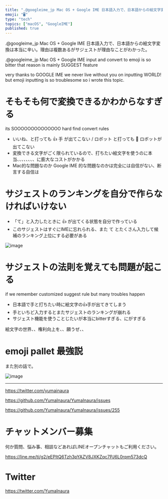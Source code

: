 ```yaml
---
title: ".@googleime_jp Mac OS + Google IME 日本語入力で、日本語からの絵文字変換は本当に辛い。理由は複数あるがサジ"
emoji: "🖥"
type: "tech"
topics: ["macOS", "GoogleIME"]
published: true
---
```


.@googleime_jp Mac OS + Google IME 日本語入力で、日本語からの絵文字変換は本当に辛い。理由は複数あるがサジェストが理由なことがわかった。

.@googleime_jp Mac OS + Google IME input and convert to emoji is so bitter that reason is mainly SUGGEST feature

very thanks to GOOGLE IME we never live without you on inputting WORLD! but emoji inputting is so troublesome so i wrote this topic.

# そもそも何で変換できるかわからなすぎる

its SOOOOOOOOOOOOOO hard find convert rules


- いいね、と打っても 👍 手 が出てこない / ロボット と打っても 🤖 ロボットが出てこない
- 変換できる文字がごく限られているので、打ちたい絵文字を使うのに本当、、、、、、、、に膨大なコストがかかる
- Mac的な問題なのか Google IME 的な問題なのかは完全には自信がない、断言する自信は

# サジェストのランキングを自分で作らなければいけない

- 「て」と入力したときに 👍 が出てくる状態を自分で作っている
- このサジェストはすぐにIMEに忘れられる、また て とたくさん入力して候補のランキング上位にする必要がある

![image](https://user-images.githubusercontent.com/13635059/50730326-08ab8f00-118e-11e9-8924-25ac13ebe844.png)

# サジェストの法則を覚えても問題が起こる

if we remember customized suggest rule but many troubles happen

- 日本語で手と打ちたい時に絵文字の👍手が出てきてしまう
- 手といちど入力するとまたサジェストのランキングが崩れる
- サジェスト機能を使うことじたいが本当にbitterすぎる、にがすぎる

絵文字の世界、、権利向上を、、願うぜ、、


# emoji pallet 最強説

また別の話で。

![image](https://user-images.githubusercontent.com/13635059/50730305-8d49dd80-118d-11e9-956f-ca8b4f315e56.png)


---

https://twitter.com/yumainaura

https://github.com/YumaInaura/YumaInaura/issues

https://github.com/YumaInaura/YumaInaura/issues/255








<!-- Update From Qiita API -->

# チャットメンバー募集


何か質問、悩み事、相談などあればLINEオープンチャットもご利用ください。

https://line.me/ti/g2/eEPltQ6Tzh3pYAZV8JXKZqc7PJ6L0rpm573dcQ





# Twitter


https://twitter.com/YumaInaura


<!-- Update From Qiita API -->


